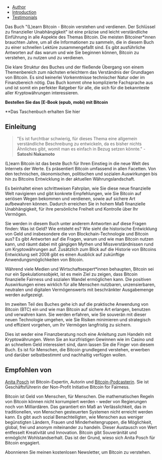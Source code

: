 -   [Author](https://learnbitcoin.link/#author)  
 -   [Introduction](https://learnbitcoin.link/#intro)  
 -   [Testimonials](https://learnbitcoin.link/#recommendation)  

Das Buch "(L)earn Bitcoin - Bitcoin verstehen und verdienen. Der Schlüssel zu finanzieller Unabhängigkeit" ist eine präzise und leicht verständliche Einführung in alle Aspekte des Themas Bitcoin. Die meisten Bitcoiner*innen brauchten Jahre, um all die Informationen zu sammeln, die in diesem Buch zu einer schnellen Lektüre zusammengefaßt sind. Es gibt ausführliche Antworten auf das warum und wie Sie beginnen können, Bitcoin zu verstehen, zu nutzen und zu verdienen. 

Die klare Struktur des Buches und der fließende Übergang von einem Themenbereich zum nächsten erleichtern das Verständnis der Grundlagen von Bitcoin. Es sind keinerlei Vorkenntnisse technischer Natur oder im Finanzbereich nötig. Das Buch kommt ohne komplizierte Fachsprache aus und ist somit ein perfekter Ratgeber für alle, die sich für die bekannteste aller Kryptowährungen interessieren. 

**Bestellen Sie das [E-Book (epub, mobi) mit Bitcoin**  

**Das Taschenbuch erhalten Sie hier   

## Einleitung

> "Es ist furchtbar schwierig, für dieses Thema eine allgemein verständliche Beschreibung zu entwickeln, da es bisher nichts Ähnliches gibt, womit man es einfach in Bezug setzen könnte." - **Satoshi Nakamoto**

(L)earn Bitcoin ist das beste Buch für Ihren Einstieg in die neue Welt des Internets der Werte. Es präsentiert Bitcoin umfassend in allen Facetten. Von den technischen, ökonomischen, politischen und sozialen Auswirkungen bis hin zu Bitcoins Entwicklung in der aktuellen Währungslandschaft. 

Es beinhaltet einen schrittweisen Fahrplan, wie Sie diese neue finanzielle Welt navigieren und gibt konkrete Empfehlungen, wie Sie Bitcoin auf seriösen Wegen bekommen und verdienen, sowie auf sichere Art aufbewahren können. Dadurch erreichen Sie in hohem Maß finanzielle Unabhängigkeit, für ihre persönliche Freiheit und Kontrolle über Ihr Vermögen. 

Sie werden in diesem Buch unter anderem Antworten auf diese Fragen finden: Was ist Geld? Wie entsteht es? Wie sieht die historische Entwicklung von Geld und insbesondere die von Blockchain-Technologie und Bitcoin aus?  Es gibt Antworten auf die Fragen, warum und wie man Bitcoin nutzen kann, und räumt dabei mit gängigen Mythen und Missverständnissen rund um Kryptowährungen auf. Zusätzlich zum Blick auf die Historie von Bitcoins Entwicklung seit 2008 gibt es einen Ausblick auf zukünftige Anwendungsmöglichkeiten von Bitcoin.

Während viele Medien und Wirtschaftsexpert*innen behaupten, Bitcoin sei nur ein Spekulationsobjekt, ist es mein Ziel zu zeigen, dass Bitcoin finanzielle Fairness und sozialen Wandel ermöglichen kann. Die positiven Auswirkungen eines wirklich für alle Menschen nutzbaren, unzensierbaren, neutralen und digitalen Vermögenswerts mit beschränkter Ausgabemenge werden aufgezeigt.

Im zweiten Teil des Buches gehe ich auf die praktische Anwendung von Bitcoin (BTC) ein und wie man Bitcoin auf sichere Art erlangen, benutzen und verwahren kann. Sie werden erfahren, wie Sie souverän mit dieser neuen Technologie umgehen, wie Sie Risiken minimieren und strategisch und effizient vorgehen, um Ihr Vermögen langfristig zu sichern. 

Dies ist weder eine Finanzberatung noch eine Anleitung zum Handeln mit Kryptowährungen. Wenn Sie an kurzfristigen Gewinnen wie im Casino und an schnellem Geld interessiert sind, dann lassen Sie die Finger von diesem Buch. Es ist für Menschen, die Bitcoin grundlegend verstehen, erwerben und darüber selbstbestimmt und nachhaltig verfügen wollen.

## Empfohlen von

[Anita Posch](https://anitaposch.com/) ist Bitcoin-Expertin, Autorin und [Bitcoin-Podcasterin](https://bitcoinundco.com/en/). Sie ist Geschäftsführerin der Non-Profit Initiative Bitcoin for Fairness.   

Bitcoin ist Geld von Menschen, für Menschen. Die mathematischen Regeln von Bitcoin können nicht korrumpiert werden - weder von Regierungen noch von Milliardären. Das garantiert ein Maß an Verlässlichkeit, das in traditionellen, von Menschen gesteuerten Systemen nicht erreicht werden kann.  Es gibt auch sozial Benachteiligten, wie Menschen aus weniger begünstigten Ländern, Frauen und Minderheitengruppen, die Möglichkeit, global, frei und anonym miteinander zu handeln. Dieser Austausch von Wert entfesselt Kreativität und Innovation. Bitcoin gibt Souveränität und ermöglicht Wohlstandserhalt. Das ist der Grund, wieso sich Anita Posch für Bitcoin engagiert.

Abonnieren Sie meinen kostenlosen Newsletter, um Bitcoin zu verstehen.
